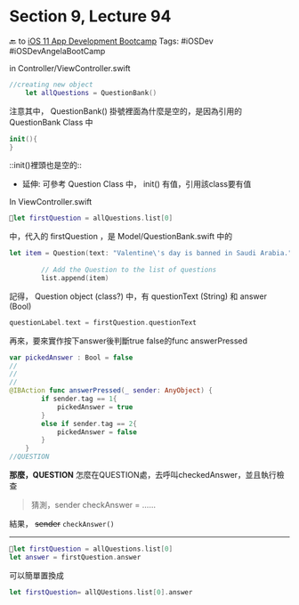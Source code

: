 # Section 9, Lecture 94
🔙 to [iOS 11 App Development Bootcamp](bear://x-callback-url/open-note?id=83D58FA4-AF29-4C6F-A882-B2C8BF438CB9-6199-00003565A665E5FC)
Tags: #iOSDev #iOSDevAngelaBootCamp 

in Controller/ViewController.swift

```swift
//creating new object
    let allQuestions = QuestionBank()
```

注意其中， QuestionBank() 掛號裡面為什麼是空的，是因為引用的 QuestionBank Class 中
```swift
init(){
}
```
::init()裡頭也是空的::
* 延伸: 可參考 Question Class 中， init() 有值，引用該class要有值

In ViewController.swift
```swift
let firstQuestion = allQuestions.list[0]
```
中，代入的 firstQuestion ，是 Model/QuestionBank.swift 中的
```swift
let item = Question(text: "Valentine\'s day is banned in Saudi Arabia.", correctAnswer: true)
        
        // Add the Question to the list of questions
        list.append(item)
```

記得， Question object (class?) 中，有 questionText (String) 和 answer (Bool)
```swift
questionLabel.text = firstQuestion.questionText
```

再來，要來實作按下answer後判斷true false的func answerPressed

```swift
var pickedAnswer : Bool = false
//
//
//
@IBAction func answerPressed(_ sender: AnyObject) {
        if sender.tag == 1{
            pickedAnswer = true
        }
        else if sender.tag == 2{
            pickedAnswer = false
        }
    }
//QUESTION
```

**那麼，QUESTION**
怎麼在QUESTION處，去呼叫checkedAnswer，並且執行檢查

> 猜測，sender checkAnswer = ……  

結果， ~~sender~~
`checkAnswer()`

- - - -
```swift
let firstQuestion = allQuestions.list[0]
let answer = firstQuestion.answer
```
可以簡單置換成
```swift
let firstQuestion= allQUestions.list[0].answer 
```
